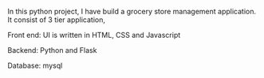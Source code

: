 In this python project, I have build a grocery store management application. It consist of 3 tier application,

Front end: UI is written in HTML, CSS and Javascript

Backend: Python and Flask 

Database: mysql
